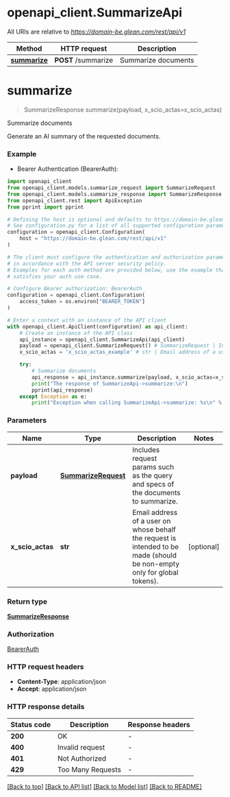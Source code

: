 # openapi_client.SummarizeApi

All URIs are relative to *https://domain-be.glean.com/rest/api/v1*

Method | HTTP request | Description
------------- | ------------- | -------------
[**summarize**](SummarizeApi.md#summarize) | **POST** /summarize | Summarize documents


# **summarize**
> SummarizeResponse summarize(payload, x_scio_actas=x_scio_actas)

Summarize documents

Generate an AI summary of the requested documents.

### Example

* Bearer Authentication (BearerAuth):

```python
import openapi_client
from openapi_client.models.summarize_request import SummarizeRequest
from openapi_client.models.summarize_response import SummarizeResponse
from openapi_client.rest import ApiException
from pprint import pprint

# Defining the host is optional and defaults to https://domain-be.glean.com/rest/api/v1
# See configuration.py for a list of all supported configuration parameters.
configuration = openapi_client.Configuration(
    host = "https://domain-be.glean.com/rest/api/v1"
)

# The client must configure the authentication and authorization parameters
# in accordance with the API server security policy.
# Examples for each auth method are provided below, use the example that
# satisfies your auth use case.

# Configure Bearer authorization: BearerAuth
configuration = openapi_client.Configuration(
    access_token = os.environ["BEARER_TOKEN"]
)

# Enter a context with an instance of the API client
with openapi_client.ApiClient(configuration) as api_client:
    # Create an instance of the API class
    api_instance = openapi_client.SummarizeApi(api_client)
    payload = openapi_client.SummarizeRequest() # SummarizeRequest | Includes request params such as the query and specs of the documents to summarize.
    x_scio_actas = 'x_scio_actas_example' # str | Email address of a user on whose behalf the request is intended to be made (should be non-empty only for global tokens). (optional)

    try:
        # Summarize documents
        api_response = api_instance.summarize(payload, x_scio_actas=x_scio_actas)
        print("The response of SummarizeApi->summarize:\n")
        pprint(api_response)
    except Exception as e:
        print("Exception when calling SummarizeApi->summarize: %s\n" % e)
```



### Parameters


Name | Type | Description  | Notes
------------- | ------------- | ------------- | -------------
 **payload** | [**SummarizeRequest**](SummarizeRequest.md)| Includes request params such as the query and specs of the documents to summarize. | 
 **x_scio_actas** | **str**| Email address of a user on whose behalf the request is intended to be made (should be non-empty only for global tokens). | [optional] 

### Return type

[**SummarizeResponse**](SummarizeResponse.md)

### Authorization

[BearerAuth](../README.md#BearerAuth)

### HTTP request headers

 - **Content-Type**: application/json
 - **Accept**: application/json

### HTTP response details

| Status code | Description | Response headers |
|-------------|-------------|------------------|
**200** | OK |  -  |
**400** | Invalid request |  -  |
**401** | Not Authorized |  -  |
**429** | Too Many Requests |  -  |

[[Back to top]](#) [[Back to API list]](../README.md#documentation-for-api-endpoints) [[Back to Model list]](../README.md#documentation-for-models) [[Back to README]](../README.md)

